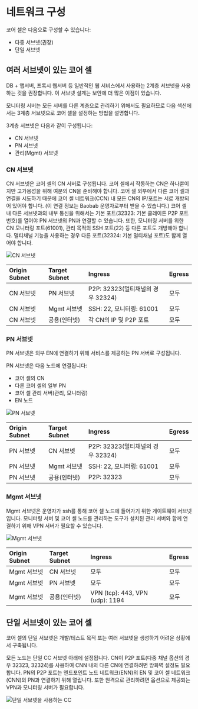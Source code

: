 # 네트워크 구성

코어 셀은 다음으로 구성할 수 있습니다:

- 다중 서브넷(권장)
- 단일 서브넷

## 여러 서브넷이 있는 코어 셀 <a id="a-core-cell-with-multiple-subnets"></a>

DB + 앱서버, 프록시 웹서버 등 일반적인 웹 서비스에서 사용하는 2계층 서브넷을 사용하는 것을 권장합니다. 이 서브넷 설계는 보안에 더 많은 이점이 있습니다.

모니터링 서버는 모든 서버를 다른 계층으로 관리하기 위해서도 필요하므로 다음 섹션에서는 3계층 서브넷으로 코어 셀을 설정하는 방법을 설명합니다.

3계층 서브넷은 다음과 같이 구성됩니다:

- CN 서브넷
- PN 서브넷
- 관리(Mgmt) 서브넷

### CN 서브넷 <a id="cn-subnet"></a>

CN 서브넷은 코어 셀의 CN 서버로 구성됩니다. 코어 셀에서 작동하는 CN은 하나뿐이지만 고가용성을 위해 여분의 CN을 준비해야 합니다. 코어 셀 외부에서 다른 코어 셀과 연결을 시도하기 때문에 코어 셀 네트워크(CCN) 내 모든 CN의 IP/포트는 서로 개방되어 있어야 합니다. (이 연결 정보는 Baobab 운영자로부터 받을 수 있습니다.) 코어 셀 내 다른 서브넷과의 내부 통신을 위해서는 기본 포트(32323: 기본 클레이튼 P2P 포트 번호)를 열어야 PN 서브넷의 PN과 연결할 수 있습니다. 또한, 모니터링 서버를 위한 CN 모니터링 포트(61001), 관리 목적의 SSH 포트(22) 등 다른 포트도 개방해야 합니다. 멀티채널 기능을 사용하는 경우 다른 포트(32324: 기본 멀티채널 포트)도 함께 열어야 합니다.

![CN 서브넷](/img/nodes/cn_subnet.png)

| Origin Subnet | Target Subnet              | Ingress                                       | Egress |
| :------------ | :------------------------- | :-------------------------------------------- | :----- |
| CN 서브넷        | PN 서브넷                     | P2P: 32323(멀티채널의 경우 32324) | 모두     |
| CN 서브넷        | Mgmt 서브넷                   | SSH: 22, 모니터링: 61001                          | 모두     |
| CN 서브넷        | 공용(인터넷) | 각 CN의 IP 및 P2P 포트                             | 모두     |

### PN 서브넷 <a id="pn-subnet"></a>

PN 서브넷은 외부 EN에 연결하기 위해 서비스를 제공하는 PN 서버로 구성됩니다.

PN 서브넷은 다음 노드에 연결됩니다:

- 코어 셀의 CN
- 다른 코어 셀의 일부 PN
- 코어 셀 관리 서버(관리, 모니터링)
- EN 노드

![PN 서브넷](/img/nodes/pn_subnet.png)

| Origin Subnet | Target Subnet              | Ingress                                       | Egress |
| :------------ | :------------------------- | :-------------------------------------------- | :----- |
| PN 서브넷        | CN 서브넷                     | P2P: 32323(멀티채널의 경우 32324) | 모두     |
| PN 서브넷        | Mgmt 서브넷                   | SSH: 22, 모니터링: 61001                          | 모두     |
| PN 서브넷        | 공용(인터넷) | P2P: 32323                                    | 모두     |

### Mgmt 서브넷 <a id="mgmt-subnet"></a>

Mgmt 서브넷은 운영자가 ssh를 통해 코어 셀 노드에 들어가기 위한 게이트웨이 서브넷입니다. 모니터링 서버 및 코어 셀 노드를 관리하는 도구가 설치된 관리 서버와 함께 연결하기 위해 VPN 서버가 필요할 수 있습니다.

![Mgmt 서브넷](/img/nodes/admin_subnet.png)

| Origin Subnet | Target Subnet              | Ingress                                                               | Egress |
| :------------ | :------------------------- | :-------------------------------------------------------------------- | :----- |
| Mgmt 서브넷      | CN 서브넷                     | 모두                                                                    | 모두     |
| Mgmt 서브넷      | PN 서브넷                     | 모두                                                                    | 모두     |
| Mgmt 서브넷      | 공용(인터넷) | VPN (tcp): 443, VPN (udp): 1194 | 모두     |

## 단일 서브넷이 있는 코어 셀 <a id="a-core-cell-with-a-single-subnet"></a>

코어 셀의 단일 서브넷은 개발/테스트 목적 또는 여러 서브넷을 생성하기 어려운 상황에서 구축됩니다.

모든 노드는 단일 CC 서브넷 아래에 설정됩니다. CN이 P2P 포트(다중 채널 옵션의 경우 32323, 32324)를 사용하여 CNN 내의 다른 CN에 연결하려면 방화벽 설정도 필요합니다. PN의 P2P 포트는 엔드포인트 노드 네트워크(ENN)의 EN 및 코어 셀 네트워크(CNN)의 PN과 연결하기 위해 열립니다. 또한 원격으로 관리하려면 옵션으로 제공되는 VPN과 모니터링 서버가 필요합니다.

![단일 서브넷을 사용하는 CC](/img/nodes/cc_single_subnet.png)

